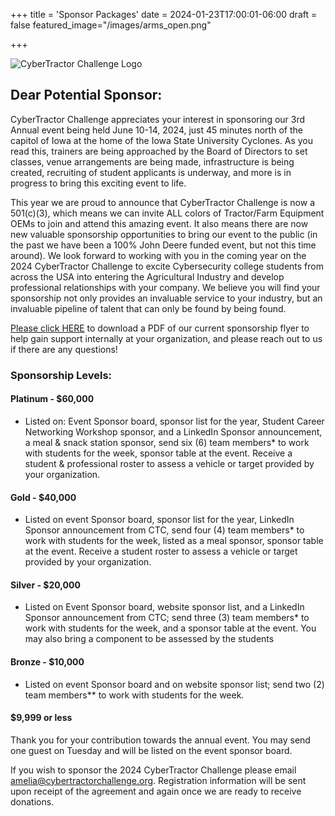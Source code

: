 +++
title = 'Sponsor Packages'
date = 2024-01-23T17:00:01-06:00
draft = false
featured_image="/images/arms_open.png"

+++

![CyberTractor Challenge Logo](/data/logo_ai.png)

## Dear Potential Sponsor:

CyberTractor Challenge appreciates your interest in sponsoring our 3rd Annual event being held June 10-14, 2024, just 45 minutes north of the capitol of Iowa at the home of the Iowa State University Cyclones. As you read this, trainers are being approached by the Board of Directors to set classes, venue arrangements are being made, infrastructure is being created, recruiting of student applicants is underway, and more is in progress to bring this exciting event to life.

This year we are proud to announce that CyberTractor Challenge is now a 501(c)(3), which means we can invite ALL colors of Tractor/Farm Equipment OEMs to join and attend this amazing event. It also means there are now new valuable sponsorship opportunities to bring our event to the public (in the past we have been a 100% John Deere funded event, but not this time around). We look forward to working with you in the coming year on the 2024 CyberTractor Challenge to excite Cybersecurity college students from across the USA into entering the Agricultural Industry and develop professional relationships with your company. We believe you will find your sponsorship not only provides an invaluable service to your industry, but an invaluable pipeline of talent that can only be found by being found.

[Please click HERE](/data/2024_CyberTractor_Sponsorship_Flyer.pdf) to download a PDF of our current sponsorship flyer to help gain support internally at your organization, and please reach out to us if there are any questions!

### Sponsorship Levels:

#### Platinum - $60,000
- Listed on: Event Sponsor board, sponsor list for the year, Student Career Networking Workshop sponsor, and a LinkedIn Sponsor announcement, a meal & snack station sponsor, send six (6) team members* to work with students for the week, sponsor table at the event. Receive a student & professional roster to assess a vehicle or target provided by your organization. 

#### Gold - $40,000
- Listed on event Sponsor board, sponsor list for the year, LinkedIn Sponsor announcement from CTC, send four (4) team members* to work with students for the week, listed as a meal sponsor, sponsor table at the event. Receive a student roster to assess a vehicle or target provided by your organization.

#### Silver - $20,000
- Listed on Event Sponsor board, website sponsor list, and a LinkedIn Sponsor announcement from CTC; send three (3) team members* to work with students for the week, and a sponsor table at the event. You may also bring a component to be assessed by the students

#### Bronze - $10,000
- Listed on event Sponsor board and on website sponsor list; send two (2) team members** to work with students for the week. 

#### $9,999 or less
Thank you for your contribution towards the annual event. You may send one guest on Tuesday and will be listed on the event sponsor board. 

If you wish to sponsor the 2024 CyberTractor Challenge please email [amelia@cybertractorchallenge.org](mailto:amelia@cybertractorchallenge.org). Registration information will be sent upon receipt of the agreement and again once we are ready to receive donations.


